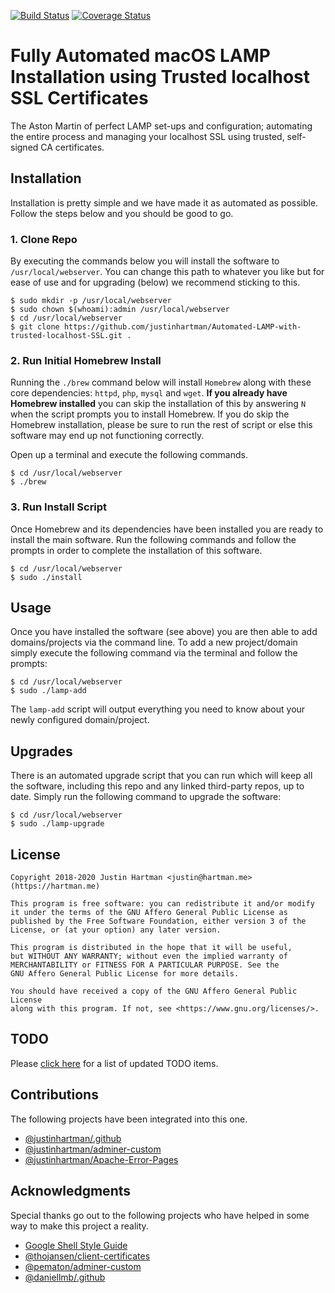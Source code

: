 [![Build Status][travis-img]][travis-url]
[![Coverage Status][cover-img]][cover-url]

# Fully Automated macOS LAMP Installation using Trusted localhost SSL Certificates

The Aston Martin of perfect LAMP set-ups and configuration; automating the entire process and
managing your localhost SSL using trusted, self-signed CA certificates.

## Installation

Installation is pretty simple and we have made it as automated as possible.
Follow the steps below and you should be good to go.

### 1. Clone Repo

By executing the commands below you will install the software to
`/usr/local/webserver`. You can change this path to whatever you like but for
ease of use and for upgrading (below) we recommend sticking to this.

```terminal
$ sudo mkdir -p /usr/local/webserver
$ sudo chown $(whoami):admin /usr/local/webserver
$ cd /usr/local/webserver
$ git clone https://github.com/justinhartman/Automated-LAMP-with-trusted-localhost-SSL.git .
```

### 2. Run Initial Homebrew Install

Running the `./brew` command below will install `Homebrew` along with these
core dependencies: `httpd`, `php`, `mysql` and `wget`. **If you already have
Homebrew installed** you can skip the installation of this by answering `N`
when the script prompts you to install Homebrew. If you do skip the Homebrew
installation, please be sure to run the rest of script or else this software
may end up not functioning correctly.

Open up a terminal and execute the following commands.

```terminal
$ cd /usr/local/webserver
$ ./brew
```

### 3. Run Install Script

Once Homebrew and its dependencies have been installed you are ready to install
the main software. Run the following commands and follow the prompts in order
to complete the installation of this software.

```terminal
$ cd /usr/local/webserver
$ sudo ./install
```

## Usage

Once you have installed the software (see above) you are then able to add
domains/projects via the command line. To add a new project/domain simply
execute the following command via the terminal and follow the prompts:

```terminal
$ cd /usr/local/webserver
$ sudo ./lamp-add
```

The `lamp-add` script will output everything you need to know about your
newly configured domain/project.

## Upgrades

There is an automated upgrade script that you can run which will keep all the
software, including this repo and any linked third-party repos, up to date.
Simply run the following command to upgrade the software:

```terminal
$ cd /usr/local/webserver
$ sudo ./lamp-upgrade
```

## License

```text
Copyright 2018-2020 Justin Hartman <justin@hartman.me> (https://hartman.me)

This program is free software: you can redistribute it and/or modify
it under the terms of the GNU Affero General Public License as
published by the Free Software Foundation, either version 3 of the
License, or (at your option) any later version.

This program is distributed in the hope that it will be useful,
but WITHOUT ANY WARRANTY; without even the implied warranty of
MERCHANTABILITY or FITNESS FOR A PARTICULAR PURPOSE. See the
GNU Affero General Public License for more details.

You should have received a copy of the GNU Affero General Public License
along with this program. If not, see <https://www.gnu.org/licenses/>.
```

## TODO

Please [click here][github] for a list of updated TODO items.

## Contributions

The following projects have been integrated into this one.

- [@justinhartman/.github][my-github]
- [@justinhartman/adminer-custom][adminer]
- [@justinhartman/Apache-Error-Pages][errors]

## Acknowledgments

Special thanks go out to the following projects who have helped in some way to make this
project a reality.

- [Google Shell Style Guide][google]
- [@thojansen/client-certificates][certs]
- [@pematon/adminer-custom][pem-adminer]
- [@daniellmb/.github][.github]

[email]: mailto:justin@hartman.me?subject=Github+Contact
[agpl]: https://opensource.org/licenses/AGPL-3.0
[license]: LICENSE
[site]: https://justin.hartman.me
[post]: https://justin.hartman.me
[git]: https://github.com/justinhartman/lamp-ssl
[github]: https://github.com/justinhartman/lamp-ssl/issues
[adminer]: https://github.com/justinhartman/adminer-custom
[errors]: https://github.com/justinhartman/Apache-Error-Pages
[certs]: https://github.com/thojansen/client-certificates
[my-github]: https://github.com/justinhartman/.github
[.github]: https://github.com/daniellmb/.github
[pem-adminer]: https://github.com/pematon/adminer-custom
[google]: https://google.github.io/styleguide/shell.xml
[travis-img]: https://travis-ci.org/justinhartman/lamp-ssl.svg?branch=master
[travis-url]: https://travis-ci.org/justinhartman/lamp-ssl
[cover-img]: https://coveralls.io/repos/github/justinhartman/lamp-ssl/badge.svg?branch=master
[cover-url]: https://coveralls.io/github/justinhartman/lamp-ssl?branch=master

